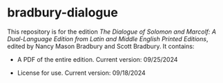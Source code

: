 # bradbury-dialogue

This repository is for the edition _The Dialogue of Solomon and Marcolf: A Dual-Language Edition from Latin and Middle English Printed Editions_, edited by Nancy Mason Bradbury and Scott Bradbury. It contains:

-	A PDF of the entire edition. Current version: 09/25/2024

-	License for use. Current version: 09/18/2024

